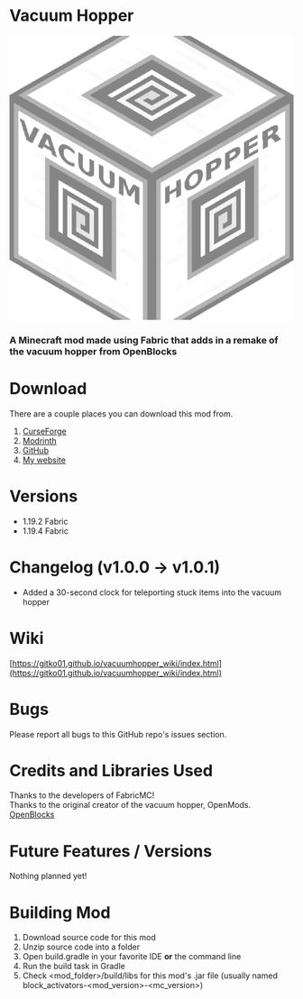 # Vacuum Hopper
![Mod icon](/src/main/resources/assets/vacuumhopper/icon.png "Mod icon")
### A Minecraft mod made using Fabric that adds in a remake of the vacuum hopper from OpenBlocks

# Download
There are a couple places you can download this mod from.
1. [CurseForge](https://www.curseforge.com/minecraft/mc-mods/vacuum-hopper)
2. [Modrinth](https://modrinth.com/mod/vacuum_hopper)
3. [GitHub](https://github.com/Gitko01/VacuumHopper/releases)
4. [My website](https://gitko01.github.io)

# Versions
- 1.19.2 Fabric
- 1.19.4 Fabric

# Changelog (v1.0.0 -> v1.0.1)
- Added a 30-second clock for teleporting stuck items into the vacuum hopper

# Wiki
[https://gitko01.github.io/vacuumhopper_wiki/index.html](https://gitko01.github.io/vacuumhopper_wiki/index.html)

# Bugs
Please report all bugs to this GitHub repo's issues section.

# Credits and Libraries Used
Thanks to the developers of FabricMC!  
Thanks to the original creator of the vacuum hopper, OpenMods.  
[OpenBlocks](https://www.curseforge.com/minecraft/mc-mods/openblocks)


# Future Features / Versions
Nothing planned yet!

# Building Mod
1. Download source code for this mod
2. Unzip source code into a folder
3. Open build.gradle in your favorite IDE __or__ the command line
4. Run the build task in Gradle
5. Check <mod_folder>/build/libs for this mod's .jar file (usually named block_activators-<mod_version>-<mc_version>)